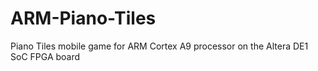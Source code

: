 # ARM-Piano-Tiles
Piano Tiles mobile game for ARM Cortex A9 processor on the Altera DE1 SoC FPGA board
